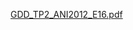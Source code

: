 
[GDD_TP2_ANI2012_E16.pdf](https://github.com/emmanuellelippe/ANI2012H22_TP2_E16/files/8549795/GDD_TP2_ANI2012_E16.pdf)
